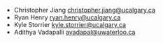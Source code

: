 <!-- # Authors {#authors} -->

 - Christopher Jiang <christopher.jiang@ucalgary.ca>
 - Ryan Henry <ryan.henry@ucalgary.ca>
 - Kyle Storrier <kyle.storrier@ucalgary.ca>
 - Adithya Vadapalli <avadapal@uwaterloo.ca>
